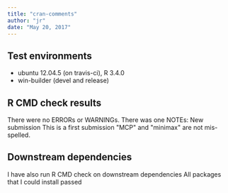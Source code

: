 ```yaml
---
title: "cran-comments"
author: "jr"
date: "May 20, 2017"
---
```


## Test environments
* ubuntu 12.04.5 (on travis-ci), R 3.4.0
* win-builder (devel and release)

## R CMD check results
There were no ERRORs or WARNINGs. There was one NOTEs: New submission 
This is a first submission
"MCP" and "minimax" are not mis-spelled.

## Downstream dependencies
I have also run R CMD check on downstream dependencies
All packages that I could install passed
